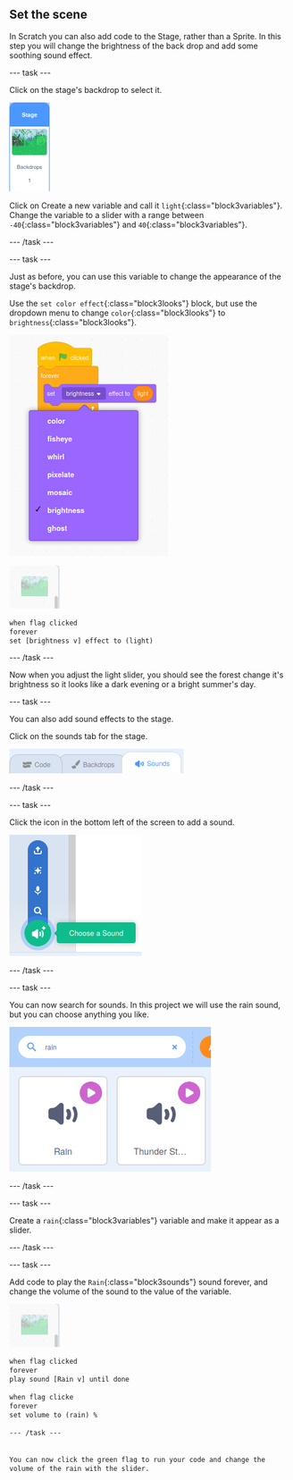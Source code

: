 ## Set the scene

In Scratch you can also add code to the Stage, rather than a Sprite. In this step you will change the brightness of the back drop and add some soothing sound effect.

--- task ---

Click on the stage's backdrop to select it.

![image of backdrop selection](images/backdrop.png)

Click on Create a new variable and call it `light`{:class="block3variables"}. Change the variable to a slider with a range between `-40`{:class="block3variables"} and `40`{:class="block3variables"}.

--- /task ---

--- task ---

Just as before, you can use this variable to change the appearance of the stage's backdrop.

Use the `set color effect`{:class="block3looks"} block, but use the dropdown menu to change `color`{:class="block3looks"} to `brightness`{:class="block3looks"}.

![image showing selection for the looks effect block](images/brightness.png)

![image of backdrop](images/backdrop-sprite.png)

```blocks3
when flag clicked
forever
set [brightness v] effect to (light)
```

--- /task ---

Now when you adjust the light slider, you should see the forest change it's brightness so it looks like a dark evening or a bright summer's day.

--- task ---

You can also add sound effects to the stage. 

Click on the sounds tab for the stage.

![image showing sounds tab selected](images/sounds-tab.png)

--- /task ---

--- task ---

Click the icon in the bottom left of the screen to add a sound.

![image showing add sound icon](images/add-sound.png)

--- /task ---

--- task ---

You can now search for sounds. In this project we will use the rain sound, but you can choose anything you like.

![image showing search and selection fo rain sound](images/rain.png)

--- /task ---

--- task ---

Create a `rain`{:class="block3variables"} variable and make it appear as a slider.

--- /task ---

--- task ---

Add code to play the `Rain`{:class="block3sounds"} sound forever, and change the volume of the sound to the value of the variable.

![image of backdrop](images/backdrop-sprite.png)

```blocks3
when flag clicked
forever
play sound [Rain v] until done

when flag clicke
forever
set volume to (rain) %

--- /task ---


You can now click the green flag to run your code and change the volume of the rain with the slider.









